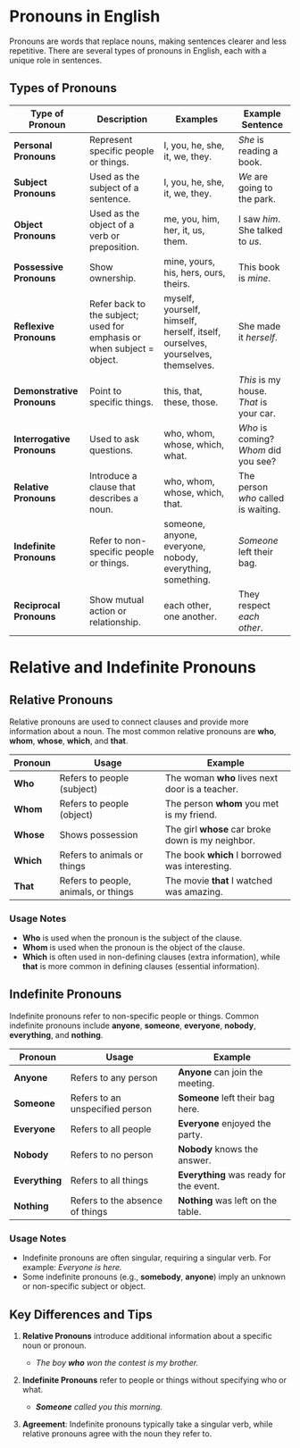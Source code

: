 # Pronouns in English

Pronouns are words that replace nouns, making sentences clearer and less repetitive. There are several types of pronouns in English, each with a unique role in sentences.

## Types of Pronouns

| **Type of Pronoun**       | **Description**                                                        | **Examples**                          | **Example Sentence**                                 |
|---------------------------|------------------------------------------------------------------------|---------------------------------------|-----------------------------------------------------|
| **Personal Pronouns**      | Represent specific people or things.                                  | I, you, he, she, it, we, they.        | *She* is reading a book.                            |
| **Subject Pronouns**       | Used as the subject of a sentence.                                    | I, you, he, she, it, we, they.        | *We* are going to the park.                         |
| **Object Pronouns**        | Used as the object of a verb or preposition.                          | me, you, him, her, it, us, them.      | I saw *him*. She talked to *us*.                    |
| **Possessive Pronouns**    | Show ownership.                                                       | mine, yours, his, hers, ours, theirs. | This book is *mine*.                                |
| **Reflexive Pronouns**     | Refer back to the subject; used for emphasis or when subject = object. | myself, yourself, himself, herself, itself, ourselves, yourselves, themselves. | She made it *herself*.                             |
| **Demonstrative Pronouns** | Point to specific things.                                             | this, that, these, those.             | *This* is my house. *That* is your car.             |
| **Interrogative Pronouns** | Used to ask questions.                                                | who, whom, whose, which, what.        | *Who* is coming? *Whom* did you see?               |
| **Relative Pronouns**      | Introduce a clause that describes a noun.                            | who, whom, whose, which, that.        | The person *who* called is waiting.                |
| **Indefinite Pronouns**    | Refer to non-specific people or things.                              | someone, anyone, everyone, nobody, everything, something. | *Someone* left their bag.                           |
| **Reciprocal Pronouns**    | Show mutual action or relationship.                                  | each other, one another.              | They respect *each other*.                          |

# Relative and Indefinite Pronouns

## Relative Pronouns

Relative pronouns are used to connect clauses and provide more information about a noun. The most common relative pronouns are **who**, **whom**, **whose**, **which**, and **that**.

| Pronoun | Usage                                      | Example                                         |
|---------|--------------------------------------------|-------------------------------------------------|
| **Who** | Refers to people (subject)                 | The woman **who** lives next door is a teacher. |
| **Whom**| Refers to people (object)                  | The person **whom** you met is my friend.       |
| **Whose** | Shows possession                         | The girl **whose** car broke down is my neighbor.|
| **Which**| Refers to animals or things               | The book **which** I borrowed was interesting.  |
| **That** | Refers to people, animals, or things      | The movie **that** I watched was amazing.       |

### Usage Notes
- **Who** is used when the pronoun is the subject of the clause.
- **Whom** is used when the pronoun is the object of the clause.
- **Which** is often used in non-defining clauses (extra information), while **that** is more common in defining clauses (essential information).
  
## Indefinite Pronouns

Indefinite pronouns refer to non-specific people or things. Common indefinite pronouns include **anyone**, **someone**, **everyone**, **nobody**, **everything**, and **nothing**.

| Pronoun     | Usage                                     | Example                                     |
|-------------|-------------------------------------------|---------------------------------------------|
| **Anyone**  | Refers to any person                      | **Anyone** can join the meeting.            |
| **Someone** | Refers to an unspecified person           | **Someone** left their bag here.            |
| **Everyone**| Refers to all people                      | **Everyone** enjoyed the party.             |
| **Nobody**  | Refers to no person                       | **Nobody** knows the answer.                |
| **Everything** | Refers to all things                  | **Everything** was ready for the event.     |
| **Nothing** | Refers to the absence of things          | **Nothing** was left on the table.          |

### Usage Notes
- Indefinite pronouns are often singular, requiring a singular verb. For example: *Everyone is here.*
- Some indefinite pronouns (e.g., **somebody**, **anyone**) imply an unknown or non-specific subject or object.

## Key Differences and Tips

1. **Relative Pronouns** introduce additional information about a specific noun or pronoun.
   - *The boy **who** won the contest is my brother.*

2. **Indefinite Pronouns** refer to people or things without specifying who or what.
   - ***Someone** called you this morning.*

3. **Agreement**: Indefinite pronouns typically take a singular verb, while relative pronouns agree with the noun they refer to.